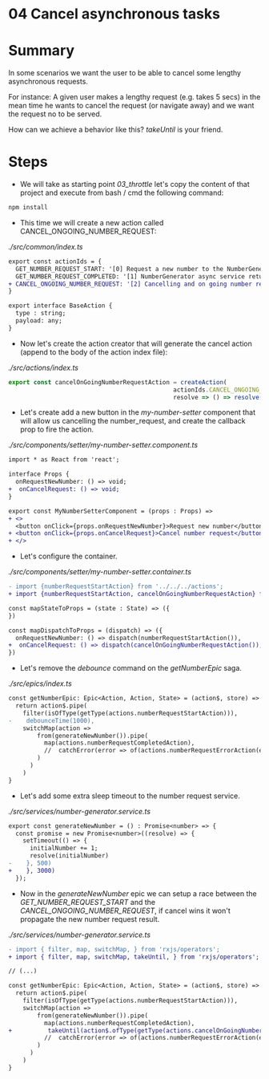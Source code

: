# 04 Cancel asynchronous tasks

# Summary

In some scenarios we want the user to be able to cancel some lengthy asynchronous requests.

For instance: A given user makes a lengthy request (e.g. takes 5 secs) in the mean time he wants
to cancel the request (or navigate away) and we want the request no to be served.

How can we achieve a behavior like this? _takeUntil_ is your friend.


# Steps

- We will take as starting point *03_throttle* let's copy the content of that project 
and execute from bash / cmd the following command:

```bash
npm install
```

- This time we will create a new action called CANCEL_ONGOING_NUMBER_REQUEST:

_./src/common/index.ts_

```diff
export const actionIds = {
  GET_NUMBER_REQUEST_START: '[0] Request a new number to the NumberGenerator async service.',
  GET_NUMBER_REQUEST_COMPLETED: '[1] NumberGenerator async service returned a new number.',
+ CANCEL_ONGOING_NUMBER_REQUEST: '[2] Cancelling and on going number request',  
}

export interface BaseAction {
  type : string;
  payload: any;
}
```

- Now let's create the action creator that will generate the cancel action (append to the body of the
action index file):

_./src/actions/index.ts_

```typescript
export const cancelOnGoingNumberRequestAction = createAction(
                                              actionIds.CANCEL_ONGOING_NUMBER_REQUEST, 
                                              resolve => () => resolve());
```

- Let's create add a new button in the _my-number-setter_ component that will allow us
cancelling the number_request, and create the callback prop to fire the action.

_./src/components/setter/my-number-setter.component.ts_

```diff
import * as React from 'react';

interface Props {
  onRequestNewNumber: () => void;
+  onCancelRequest: () => void;
}

export const MyNumberSetterComponent = (props : Props) =>
+ <>
  <button onClick={props.onRequestNewNumber}>Request new number</button>
+ <button onClick={props.onCancelRequest}>Cancel number request</button> 
+ </>  
```

- Let's configure the container.

_./src/components/setter/my-number-setter.container.ts_

```diff
- import {numberRequestStartAction} from '../../../actions';
+ import {numberRequestStartAction, cancelOnGoingNumberRequestAction} from '../../../actions';

const mapStateToProps = (state : State) => ({
})

const mapDispatchToProps = (dispatch) => ({
  onRequestNewNumber: () => dispatch(numberRequestStartAction()),
+  onCancelRequest: () => dispatch(cancelOnGoingNumberRequestAction()),
})
```

- Let's remove the _debounce_ command on the _getNumberEpic_ saga.

_./src/epics/index.ts_

```diff
const getNumberEpic: Epic<Action, Action, State> = (action$, store) => {
  return action$.pipe(
    filter(isOfType(getType(actions.numberRequestStartAction))),
-    debounceTime(1000),    
    switchMap(action =>
        from(generateNewNumber()).pipe(
          map(actions.numberRequestCompletedAction),
          //  catchError(error => of(actions.numberRequestErrorAction(error)))
        )
      )
    )
}
```

- Let's add some extra sleep timeout to the number request service.

_./src/services/number-generator.service.ts_

```diff
export const generateNewNumber = () : Promise<number> => {
  const promise = new Promise<number>((resolve) => {
    setTimeout(() => {
      initialNumber += 1;
      resolve(initialNumber)
-    }, 500)
+    }, 3000)
  });
```

- Now in the _generateNewNumber_ epic we can setup a race between the *GET_NUMBER_REQUEST_START* and the
*CANCEL_ONGOING_NUMBER_REQUEST*, if cancel wins it won't propagate the new number request
result.

_./src/services/number-generator.service.ts_

```diff
- import { filter, map, switchMap, } from 'rxjs/operators';
+ import { filter, map, switchMap, takeUntil, } from 'rxjs/operators';

// (...)

const getNumberEpic: Epic<Action, Action, State> = (action$, store) => {
  return action$.pipe(
    filter(isOfType(getType(actions.numberRequestStartAction))),
    switchMap(action =>
        from(generateNewNumber()).pipe(
          map(actions.numberRequestCompletedAction),
+          takeUntil(action$.ofType(getType(actions.cancelOnGoingNumberRequestAction))),          
          //  catchError(error => of(actions.numberRequestErrorAction(error)))
        )
      )
    )
}
```



